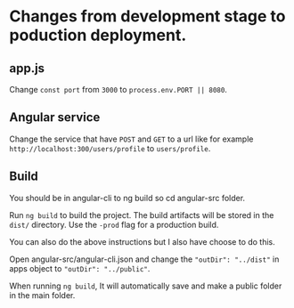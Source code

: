 # Changes from development stage to poduction deployment.

## app.js

Change `const port` from `3000` to `process.env.PORT || 8080`.

## Angular service

Change the service that have `POST` and `GET` to a url like for example `http://localhost:300/users/profile` to `users/profile`.

## Build

You should be in angular-cli to ng build so cd angular-src folder.

Run `ng build` to build the project. The build artifacts will be stored in the `dist/` directory. Use the `-prod` flag for a production build.

You can also do the above instructions but I also have choose to do this.

Open angular-src/angular-cli.json and change the `"outDir": "../dist"` in apps object to `"outDir": "../public"`.

When running `ng build`, It will automatically save and make a public folder in the main folder.




